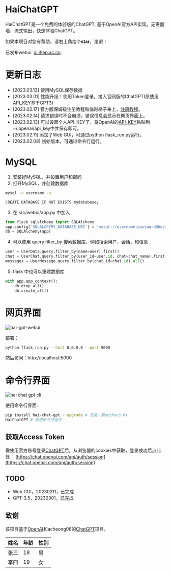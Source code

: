 # HaiChatGPT

HaiChatGPT是一个免费的体验版的ChatGPT, 基于OpenAI官方API实现。无需翻墙，流式输出，快速体验ChatGPT。

如果本项目对您有帮助，请右上角给个**star**，谢谢！

已发布webui: [ai.ihep.ac.cn](https://ai.ihep.ac.cn).

# 更新日志

+ [2023.03.13] 使用MySQL保存数据
+ [2023.03.01] 性能升级！使用Token登录，接入官网版的ChatGPT(原使用API_KEY基于GPT3)
+ [2023.02.17] 官方版保姆级注册教程和临时梯子奉上，[注册教程](docs/reg_tutorial.md)。
+ [2023.02.14] 请求错误时不会崩溃，错误信息会显示在网页界面上。
+ [2023.02.13] 可以设置个人API_KEY了，将OpenAI的[API_KEY](https://platform.openai.com/account/api-keys)粘贴到~/.openai/api_key中并保存即可。
+ [2023.02.11] 添加了Web GUI，可通过python flask_run.py运行。
+ [2023.02.08] 初始版本，可通过命令行运行。

# MySQL
1. 安装好MySQL，并设置用户和密码
2. 打开MySQL，并创建数据库
```bash
mysql -u username -p
```
```myscql
CREATE DATABASE IF NOT EXISTS mydatabase;
```
3. 在 src/webui/app.py 中加入
```python
from flask_sqlalchemy import SQLAlchemy
app.config['SQLALCHEMY_DATABASE_URI'] = 'mysql://username:password@host/mydatabase'
db = SQLAlchemy(app)
```
4. 可以使用 query.filter_by 搜索数据库，例如搜索用户，会话，和信息
```python
user = UserData.query.filter_by(name=user).first()
chat = UserChat.query.filter_by(user_id=user.id, chat=chat_name).first()
messages = UserMessage.query.filter_by(chat_id=chat.id).all()
```
5. flask 中也可以重建数据库
```python
with app.app_context():
    db.drop_all()
    db.create_all()
```

# 网页界面
![hai-gpt-webui](https://zhangzhengde0225.github.io/images/blog/haichatgpt-web-gui.jpg)

部署：
```bash
python flask_run.py --host 0.0.0.0 --port 5000
```
然后访问：http://localhost:5000


# 命令行界面 
![hai chat gpt cli](https://zhangzhengde0225.github.io/images/blog/hai-chat-gpt_cli.png)

使用命令行界面:
```bash
pip install hai-chat-gpt --upgrade # 安装，需python3.6+
HaiChatGPT # 使用命令行运行
```

## 获取Access Token

需使用官方账号登录[ChatGPT](http://ai.com)后，从浏览器的cookies中获取，登录成功后点此处：
[https://chat.openai.com/api/auth/session](https://chat.openai.com/api/auth/session)

## TODO
+ Web GUI，20230211，已完成
+ GPT-3.5，20230301，已完成

## 致谢
该项目基于[OpenAI](www.OpenAI.com)和acheong08的[ChatGPT](https://github.com/acheong08/ChatGPT)项目。


<!-- 一个表格 -->
| 姓名 | 年龄 | 性别 |
| ---- | ---- | ---- |
| 张三 | 18 | 男 |
| 李四 | 19 | 女 |
